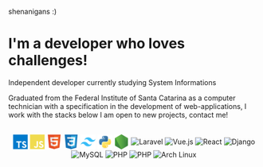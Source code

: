 shenanigans :)

# I'm a developer who loves challenges!

Independent developer currently studying System Informations

Graduated from the Federal Institute of Santa Catarina as a computer technician with a specification in the development of web-applications, I work with the stacks below
I am open to new projects, contact me!

<div align="center">
<div style="display: inline_block" align="center"><br>
<img align="center" alt="Rafa-Js" height="30" width="30" src="https://raw.githubusercontent.com/devicons/devicon/master/icons/typescript/typescript-plain.svg">
<img align="center" alt="Rafa-Js" height="30" width="30" src="https://raw.githubusercontent.com/devicons/devicon/master/icons/javascript/javascript-plain.svg">
<img align="center" alt="bru-HTML" height="30" width="30" src="https://raw.githubusercontent.com/devicons/devicon/master/icons/html5/html5-original.svg">
<img align="center" alt="bru-CSS" height="30" width="30" src="https://raw.githubusercontent.com/devicons/devicon/master/icons/css3/css3-original.svg">
<img align="center" alt="Tailwind CSS" height="30" width="30" src="https://raw.githubusercontent.com/devicons/devicon/master/icons/tailwindcss/tailwindcss-plain.svg">
<img align="center" alt="bru-Python" height="30" width="30" src="https://raw.githubusercontent.com/devicons/devicon/master/icons/python/python-original.svg">
<img align="center" alt="node" height="30" width="30" src="https://raw.githubusercontent.com/devicons/devicon/master/icons/nodejs/nodejs-original.svg">
<img align="center" alt="Laravel" height="30" width="40" src="https://icongr.am/devicon/laravel-plain.svg?size=128&color=ff2d20" />
<img align="center" alt="Vue.js" height="30" width="40" src="https://icongr.am/devicon/vuejs-original.svg?size=128&color=currentColor" />
<img align="center" alt="React" height="30" width="40" src="https://icongr.am/devicon/react-original.svg?size=128&color=currentColor" />
<img align="center" alt="Django" height="30" width="40" src="https://icongr.am/devicon/django-original.svg?size=128&color=currentColor" />
<img align="center" alt="MySQL" height="30" width="40" src="https://icongr.am/devicon/mysql-original.svg?size=128&color=currentColor" />
<img align="center" alt="PHP" height="30" width="40" src="https://icongr.am/devicon/php-original.svg?size=128&color=currentColor" />
<img align="center" alt="PHP" height="30" width="40" src="https://camo.githubusercontent.com/93aa9bfac15054fc5e63400ce54400c9ee5efa34270e94fb537c74272d9da1b5/68747470733a2f2f63646e2e6a7364656c6976722e6e65742f67682f64657669636f6e732f64657669636f6e2f69636f6e732f636f646569676e697465722f636f646569676e697465722d706c61696e2d776f72646d61726b2e737667" />
<img align="center" alt="Arch Linux" height="30" width="30" src="https://www.vectorlogo.zone/logos/archlinux/archlinux-icon.svg"/>

   
